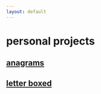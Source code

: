 ```yaml
---
layout: default
---
```


# personal projects

## [anagrams](games/anagrams/docs/anagrams_docs.md)

## [letter boxed](games/letterBoxed/docs/letter_boxed_docs.md)
